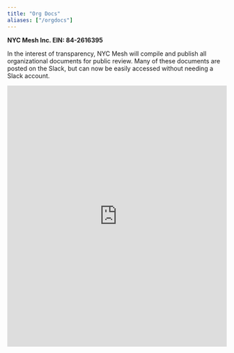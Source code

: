 ```yaml
---
title: "Org Docs"
aliases: ["/orgdocs"]
---
```


**NYC Mesh Inc. EIN: 84-2616395**

In the interest of transparency, NYC Mesh will compile and publish all organizational documents for public review. Many of these documents are posted on the Slack, but can now be easily accessed without needing a Slack account.

<iframe src="https://drive.google.com/embeddedfolderview?id=1PphEg_iScPw_twzFXqEPfmSartrCs-Ch#grid" style="width:100%; height:600px; border:0;"></iframe>
